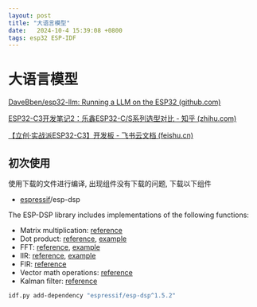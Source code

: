 ```yaml
---
layout: post
title: "大语言模型" 
date:   2024-10-4 15:39:08 +0800
tags: esp32 ESP-IDF
---
```


# 大语言模型

[DaveBben/esp32-llm: Running a LLM on the ESP32 (github.com)](https://github.com/DaveBben/esp32-llm)

[ESP32-C3开发笔记2：乐鑫ESP32-C/S系列选型对比 - 知乎 (zhihu.com)](https://zhuanlan.zhihu.com/p/571048601#:~:text=其中ESP32-C3)

[【立创·实战派ESP32-C3】开发板 - 飞书云文档 (feishu.cn)](https://lceda001.feishu.cn/wiki/L5Qhw037viVW5MkyFXPcRLhznbe)

## 初次使用

使用下载的文件进行编译, 出现组件没有下载的问题, 下载以下组件

+ [espressif](https://components.espressif.com/components?q=namespace:espressif)/esp-dsp

The ESP-DSP library includes implementations of the following functions:

- Matrix multiplication: [reference](https://docs.espressif.com/projects/esp-dsp/en/latest/esp-dsp-apis.html#matrix-operations-apis)
- Dot product: [reference](https://docs.espressif.com/projects/esp-dsp/en/latest/esp-dsp-apis.html#dot-product), [example](https://github.com/espressif/esp-dsp/tree/master/examples/dotprod)
- FFT: [reference](https://docs.espressif.com/projects/esp-dsp/en/latest/esp-dsp-apis.html#fft), [example](https://github.com/espressif/esp-dsp/tree/master/examples/fft)
- IIR: [reference](https://docs.espressif.com/projects/esp-dsp/en/latest/esp-dsp-apis.html#iir), [example](https://github.com/espressif/esp-dsp/tree/master/examples/iir)
- FIR: [reference](https://docs.espressif.com/projects/esp-dsp/en/latest/esp-dsp-apis.html#fir)
- Vector math operations: [reference](https://docs.espressif.com/projects/esp-dsp/en/latest/esp-dsp-apis.html#math)
- Kalman filter: [reference](https://docs.espressif.com/projects/esp-dsp/en/latest/esp-dsp-apis.html#kalman)

```bash
idf.py add-dependency "espressif/esp-dsp^1.5.2"
```

